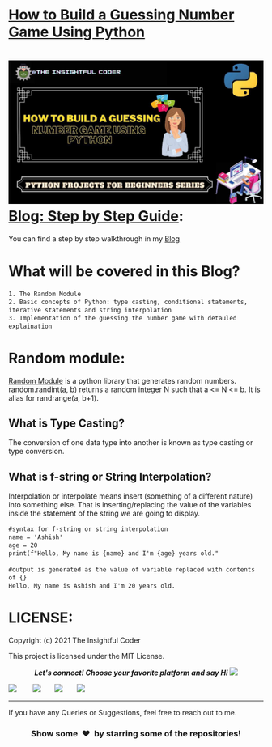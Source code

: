 # [How to Build a Guessing Number Game Using Python]()
![](https://github.com/SaiAshish-Konchada/Python-Projects-for-Beginners/blob/main/Guess%20the%20number%20game/Guess%20the%20number%20game.jpg)
[Blog: Step by Step Guide]():
==========================
You can find a step by step walkthrough in my [Blog]()
<br>

What will be covered in this Blog?
==========================
```
1. The Random Module
2. Basic concepts of Python: type casting, conditional statements, iterative statements and string interpolation
3. Implementation of the guessing the number game with detauled explaination
```
**Random module:**
==========================
[Random Module](https://docs.python.org/3/library/random.html) is a python library that generates random numbers. 
random.randint(a, b) returns a random integer N such that a <= N <= b. It is alias for randrange(a, b+1).

## What is Type Casting?
The conversion of one data type into another is known as type casting or type conversion.

## What is f-string or String Interpolation?
Interpolation or interpolate means insert (something of a different nature) into something else. That is inserting/replacing the value of the variables inside the statement of the string we are going to display.

```
#syntax for f-string or string interpolation
name = 'Ashish'
age = 20
print(f"Hello, My name is {name} and I'm {age} years old."

#output is generated as the value of variable replaced with contents of {}
Hello, My name is Ashish and I'm 20 years old.
```
LICENSE:
==========================
Copyright (c) 2021 The Insightful Coder

This project is licensed under the MIT License.
<p align="center">
  <b><i>Let's connect! Choose your favorite platform and say Hi  <img src="https://media.giphy.com/media/hvRJCLFzcasrR4ia7z/giphy.gif" width="20px"></i></b>

[<img height="30" src = "https://img.shields.io/github/followers/SaiAshish-Konchada?label=Follow&style=social">](GitHub) &nbsp;&nbsp;&nbsp;&nbsp;&nbsp;&nbsp;
[<img height="30" src="https://img.shields.io/badge/Hashnode-%230077B5.svg?&style=for-the-badge&logo=Hashnode&logoColor=white" />](https://theinsightfulcoder.hashnode.dev/)&nbsp;&nbsp;&nbsp;&nbsp;&nbsp;&nbsp;
<a href="mailto:saiashishkonchada@gmail.com" style="text-decoration:none"><img height="30" src = "https://img.shields.io/badge/gmail-c14438?&style=for-the-badge&logo=gmail&logoColor=white"></a>&nbsp;&nbsp;&nbsp;&nbsp;&nbsp;&nbsp;
[<img height="30" src="https://img.shields.io/badge/linkedin-blue.svg?&style=for-the-badge&logo=linkedin&logoColor=white" />](https://www.linkedin.com/in/sai-ashish/)
<br />

<hr />

 If you have any Queries or Suggestions, feel free to reach out to me.

<h3 align="center">Show some &nbsp;❤️&nbsp; by starring some of the repositories!</h3>
